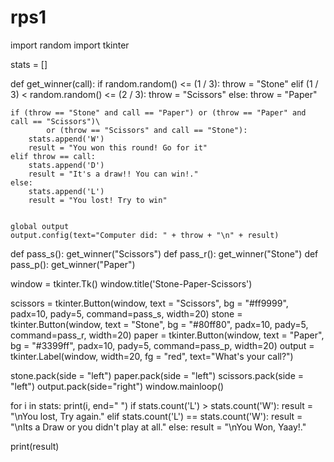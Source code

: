 # rps1
import random
import tkinter

stats = []

def get_winner(call):
    if random.random() <= (1 / 3):
        throw = "Stone"
    elif (1 / 3) < random.random() <= (2 / 3):
        throw = "Scissors"
    else:
        throw = "Paper"

    if (throw == "Stone" and call == "Paper") or (throw == "Paper" and call == "Scissors")\
            or (throw == "Scissors" and call == "Stone"):
        stats.append('W')
        result = "You won this round! Go for it"
    elif throw == call:
        stats.append('D')
        result = "It's a draw!! You can win!."
    else:
        stats.append('L')
        result = "You lost! Try to win"
        

    global output
    output.config(text="Computer did: " + throw + "\n" + result)


def pass_s():
    get_winner("Scissors")
def pass_r():
    get_winner("Stone")
def pass_p():
    get_winner("Paper")

window = tkinter.Tk()
window.title('Stone-Paper-Scissors')

scissors = tkinter.Button(window, text = "Scissors", bg = "#ff9999", padx=10, pady=5, command=pass_s, width=20)
stone = tkinter.Button(window, text = "Stone", bg = "#80ff80", padx=10, pady=5, command=pass_r, width=20)
paper = tkinter.Button(window, text = "Paper", bg = "#3399ff", padx=10, pady=5, command=pass_p, width=20)
output = tkinter.Label(window, width=20, fg = "red", text="What's your call?")

stone.pack(side = "left")
paper.pack(side = "left")
scissors.pack(side = "left")
output.pack(side="right")
window.mainloop()

for i in stats: print(i, end=" ")
if stats.count('L') > stats.count('W'):
    result = "\nYou lost, Try again."
elif stats.count('L') == stats.count('W'):
    result = "\nIts a Draw or you didn't play at all."
else:
    result = "\nYou Won, Yaay!."

print(result)

